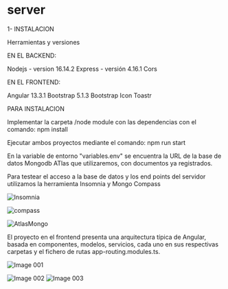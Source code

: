 # server


1- INSTALACION

Herramientas y versiones

EN EL BACKEND:

Nodejs - version 16.14.2
Express - versión 4.16.1
Cors 

EN EL FRONTEND:

Angular 13.3.1
Bootstrap 5.1.3
Bootstrap Icon
Toastr

PARA INSTALACION

Implementar la carpeta /node module con las dependencias con el comando:
npm install

Ejecutar ambos proyectos mediante el comando:
npm run start

En la variable de entorno "variables.env" se encuentra la URL de la base de datos Mongodb ATlas que utilizaremos, con documentos ya registrados.

Para testear el acceso a la base de datos y los end points del servidor utilizamos la herramienta Insomnia y Mongo Compass


![Insomnia](https://user-images.githubusercontent.com/77165242/165515654-d51325ca-27fe-4f17-8f65-9c13e0ef0968.jpg)



![compass](https://user-images.githubusercontent.com/77165242/165515790-a4d3a7be-afa1-48f0-9a54-33b782051009.jpg)

![AtlasMongo](https://user-images.githubusercontent.com/77165242/165515850-767ca91a-04fa-4fd3-b4fe-1911af024b69.jpg)

El proyecto en el frontend presenta una arquitectura típica de Angular, basada en componentes, modelos, servicios, cada uno en sus respectivas carpetas
y el fichero de rutas app-routing.modules.ts.

![Image 001](https://user-images.githubusercontent.com/77165242/165515964-34c7bb99-a988-440e-a621-906a24b63a1e.jpg)


![Image 002](https://user-images.githubusercontent.com/77165242/165515975-e87d3170-5c8a-4962-94f2-5a5267f97c4b.jpg)
![Image 003](https://user-images.githubusercontent.com/77165242/165515994-3c7d0fa2-556d-49dd-92eb-cd70b4a6ffda.jpg)


